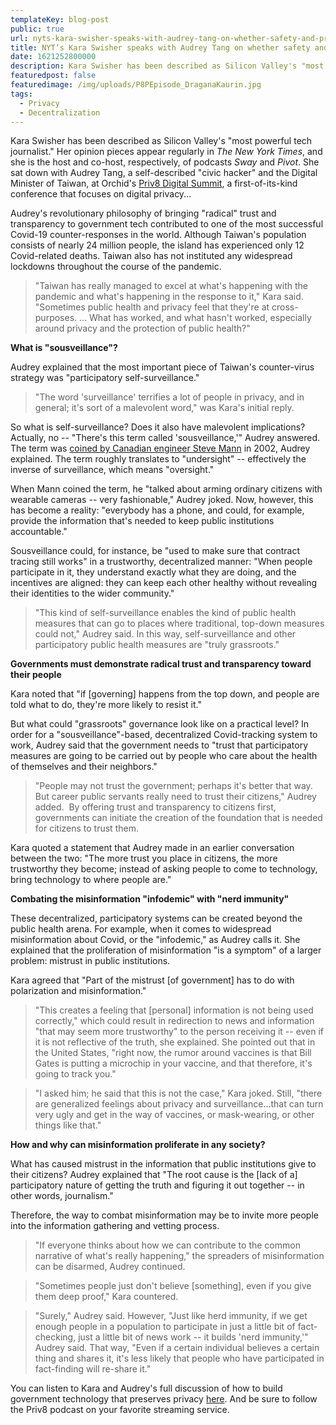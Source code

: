 ```yaml
---
templateKey: blog-post
public: true
url: nyts-kara-swisher-speaks-with-audrey-tang-on-whether-safety-and-privacy-can-coexist
title: NYT’s Kara Swisher speaks with Audrey Tang on whether safety and privacy can co-exist
date: 1621252800000
description: Kara Swisher has been described as Silicon Valley's "most powerful tech journalist.” Her opinion pieces appear regularly in The New York Times, and she is the host and co-host, respectively, of podcasts Sway and Pivot.
featuredpost: false
featuredimage: /img/uploads/P8PEpisode_DraganaKaurin.jpg
tags:
  - Privacy
  - Decentralization
---
```

Kara Swisher has been described as Silicon Valley's "most powerful tech journalist." Her opinion pieces appear regularly in *The New York Times*, and she is the host and co-host, respectively, of podcasts *Sway* and *Pivot*. She sat down with Audrey Tang, a self-described "civic hacker" and the Digital Minister of Taiwan, at Orchid's [Priv8 Digital Summit](/highlights-from-priv8-orchids-virtual-privacy-summit/), a first-of-its-kind conference that focuses on digital privacy...

Audrey's revolutionary philosophy of bringing "radical" trust and transparency to government tech contributed to one of the most successful Covid-19 counter-responses in the world. Although Taiwan's population consists of nearly 24 million people, the island has experienced only 12 Covid-related deaths. Taiwan also has not instituted any widespread lockdowns throughout the course of the pandemic.

> "Taiwan has really managed to excel at what's happening with the pandemic and what's happening in the response to it," Kara said. "Sometimes public health and privacy feel that they're at cross-purposes. ... What has worked, and what hasn't worked, especially around privacy and the protection of public health?"

**What is "sousveillance"?**

Audrey explained that the most important piece of Taiwan's counter-virus strategy was "participatory self-surveillance."

> "The word 'surveillance' terrifies a lot of people in privacy, and in general; it's sort of a malevolent word," was Kara's initial reply.

So what is self-surveillance? Does it also have malevolent implications? Actually, no -- "There's this term called 'sousveillance,'" Audrey answered. The term was [coined by Canadian engineer Steve Mann](http://wearcam.org/sousveillance.htm) in 2002, Audrey explained. The term roughly translates to "undersight" -- effectively the inverse of surveillance, which means "oversight."

When Mann coined the term, he "talked about arming ordinary citizens with wearable cameras -- very fashionable," Audrey joked. Now, however, this has become a reality: "everybody has a phone, and could, for example, provide the information that's needed to keep public institutions accountable."

Sousveillance could, for instance, be "used to make sure that contract tracing still works" in a trustworthy, decentralized manner: "When people participate in it, they understand exactly what they are doing, and the incentives are aligned: they can keep each other healthy without revealing their identities to the wider community."

> "This kind of self-surveillance enables the kind of public health measures that can go to places where traditional, top-down measures could not," Audrey said. In this way, self-surveillance and other participatory public health measures are "truly grassroots."

**Governments must demonstrate radical trust and transparency toward their people**

Kara noted that "if [governing] happens from the top down, and people are told what to do, they're more likely to resist it."

But what could "grassroots" governance look like on a practical level? In order for a "sousveillance"-based, decentralized Covid-tracking system to work, Audrey said that the government needs to "trust that participatory measures are going to be carried out by people who care about the health of themselves and their neighbors."

> "People may not trust the government; perhaps it's better that way. But career public servants really need to trust their citizens," Audrey added.  By offering trust and transparency to citizens first, governments can initiate the creation of the foundation that is needed for citizens to trust them.

Kara quoted a statement that Audrey made in an earlier conversation between the two: "The more trust you place in citizens, the more trustworthy they become; instead of asking people to come to technology, bring technology to where people are."

**Combating the misinformation "infodemic" with "nerd immunity"**

These decentralized, participatory systems can be created beyond the public health arena. For example, when it comes to widespread misinformation about Covid, or the "infodemic," as Audrey calls it. She explained that the proliferation of misinformation "is a symptom" of a larger problem: mistrust in public institutions.

Kara agreed that "Part of the mistrust [of government] has to do with polarization and misinformation."

> "This creates a feeling that [personal] information is not being used correctly," which could result in redirection to news and information "that may seem more trustworthy" to the person receiving it -- even if it is not reflective of the truth, she explained. She pointed out that in the United States, "right now, the rumor around vaccines is that Bill Gates is putting a microchip in your vaccine, and that therefore, it's going to track you."

> "I asked him; he said that this is not the case," Kara joked. Still, "there are generalized feelings about privacy and surveillance...that can turn very ugly and get in the way of vaccines, or mask-wearing, or other things like that."

**How and why can misinformation proliferate in any society?**

What has caused mistrust in the information that public institutions give to their citizens? Audrey explained that "The root cause is the [lack of a] participatory nature of getting the truth and figuring it out together -- in other words, journalism."

Therefore, the way to combat misinformation may be to invite more people into the information gathering and vetting process.

> "If everyone thinks about how we can contribute to the common narrative of what's really happening," the spreaders of misinformation can be disarmed, Audrey continued.

> "Sometimes people just don't believe [something], even if you give them deep proof," Kara countered.

> "Surely," Audrey said. However, "Just like herd immunity, if we get enough people in a population to participate in just a little bit of fact-checking, just a little bit of news work -- it builds 'nerd immunity,'" Audrey said. That way, "Even if a certain individual believes a certain thing and shares it, it's less likely that people who have participated in fact-finding will re-share it."

You can listen to Kara and Audrey's full discussion of how to build government technology that preserves privacy [here](https://www.youtube.com/watch?v=d70HOquQlH0&ab_channel=OrchidLabs). And be sure to follow the Priv8 podcast on your favorite streaming service.